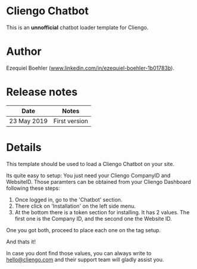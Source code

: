 # Cliengo Chatbot
This is an **unnofficial** chatbot loader template for Cliengo.

# Author
Ezequiel Boehler (www.linkedin.com/in/ezequiel-boehler-1b01783b).

# Release notes
| Date | Notes |
|------|-------|
| 23 May 2019 | First version |

# Details
This template should be used to load a Cliengo Chatbot on your site. 

Its quite easy to setup: You just need your Cliengo CompanyID and WebsiteID.
Those paramters can be obtained from your Cliengo Dashboard following these steps:

1. Once logged in, go to the 'Chatbot' section.
2. There click on 'Installation' on the left side menu.
3. At the bottom there is a token section for installing. It has 2 values. The first one is the Company ID, and the second one the Website ID.

One you got both, proceed to place each one on the tag setup.

And thats it!

In case you dont find those values, you can always write to hello@cliengo.com and their support team will gladly assist you.

